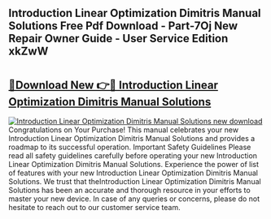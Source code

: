 ## Introduction Linear Optimization Dimitris Manual Solutions Free Pdf Download - Part-7Oj New Repair Owner Guide - User Service Edition xkZwW

# <h2><a href="http://bc66144.oget.top/?id=Introduction+Linear+Optimization+Dimitris+Manual+Solutions">🔗Download New 👉🔴 Introduction Linear Optimization Dimitris Manual Solutions</a></h2>

[![Introduction Linear Optimization Dimitris Manual Solutions new download](https://i.imgur.com/5g1atiW.png)](http://bc66144.oget.top/?id=Introduction+Linear+Optimization+Dimitris+Manual+Solutions)
Congratulations on Your Purchase! This manual celebrates your new Introduction Linear Optimization Dimitris Manual Solutions and provides a roadmap to its successful operation. Important Safety Guidelines Please read all safety guidelines carefully before operating your new Introduction Linear Optimization Dimitris Manual Solutions. Experience the power of list of features with your new Introduction Linear Optimization Dimitris Manual Solutions. We trust that theIntroduction Linear Optimization Dimitris Manual Solutions has been an accurate and thorough resource in your efforts to master your new device. In case of any queries or concerns, please do not hesitate to reach out to our customer service team.
